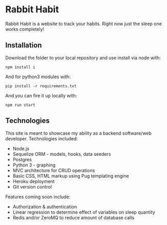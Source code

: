 # Rabbit Habit

Rabbit Habit is a website to track your habits. Right now just the sleep one works completely!

## Installation

Download the folder to your local repository and use install via node with:

```
npm install i
```
And for python3 modules with:

```
pip install -r requirements.txt
```

And you can fire it up locally with:

```
npm run start
```

## Technologies
This site is meant to showcase my ability as a backend software/web developer. Technologies included:

* Node.js
* Sequelize ORM - models, hooks, data seeders
* Postgres 
* Python 3 - graphing
* MVC architecture for CRUD operations
* Basic CSS, HTML markup using Pug templating engine
* Heroku deployment
* Git version control

Features coming soon include:

* Authorization & authentication
* Linear regression to determine effect of variables on sleep quantity
* Redis and/or ZeroMQ to reduce amount of database calls
